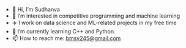 - 👋 Hi, I’m Sudhanva
- 👀 I’m interested in competitive programming and machine learning
- ✈️ I work on data science and ML-related projects in my free time 
- 🌱 I’m currently learning C++ and Python.
- 📫 How to reach me: bmsv245@gmail.com
